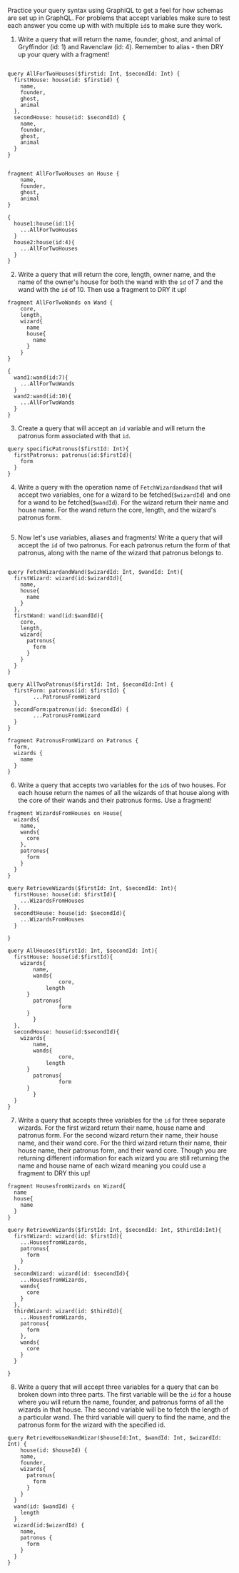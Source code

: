 Practice your query syntax using GraphiQL to get a feel for how schemas are set up in GraphQL. For problems that accept variables make sure to test each answer you come up with with multiple `id`s to make sure they work.

1. Write a query that will return the name, founder, ghost, and animal of Gryffindor (id: 1) and Ravenclaw (id: 4). Remember to alias - then DRY up your query with a fragment!
```

query AllForTwoHouses($firstid: Int, $secondId: Int) {
  firstHouse: house(id: $firstid) {
    name,
    founder,
    ghost,
    animal
  },
  secondHouse: house(id: $secondId) {
    name,
    founder,
    ghost,
    animal
  }
}
```
```

fragment AllForTwoHouses on House {  
    name,
    founder,
    ghost,
    animal 
}

{
  house1:house(id:1){
    ...AllForTwoHouses
  }
  house2:house(id:4){
    ...AllForTwoHouses
  }
}
```


2. Write a query that will return the core, length, owner name, and the name of the owner's house for both the wand with the `id` of 7 and the wand with the `id` of 10. Then use a fragment to DRY it up!

```
fragment AllForTwoWands on Wand {  
    core,
    length,
    wizard{
      name
      house{
        name
      }
    }
}

{
  wand1:wand(id:7){
    ...AllForTwoWands
  }
  wand2:wand(id:10){
    ...AllForTwoWands
  }
}
```


3. Create a query that will accept an `id` variable and will return the patronus form associated with that `id`.
```
query specificPatronus($firstId: Int){
  firstPatronus: patronus(id:$firstId){
    form
  }
}

```

4. Write a query with the operation name of `FetchWizardandWand` that will accept two variables, one for a wizard to be fetched(`$wizardId`) and one for a wand to be fetched(`$wandId`). For the wizard return their name and house name. For the wand return the core, length, and the wizard's patronus form.
```

```

5. Now let's use variables, aliases and fragments! Write a query that will accept the `id` of two patronus. For each patronus return the form of that patronus, along with the name of the wizard that patronus belongs to.
```

query FetchWizardandWand($wizardId: Int, $wandId: Int){
  firstWizard: wizard(id:$wizardId){
    name,
    house{
      name
    }
  },
  firstWand: wand(id:$wandId){
    core,
    length,
    wizard{
      patronus{
        form
      }
    }
  }
}
```
```
query AllTwoPatronus($firstId: Int, $secondId:Int) {
  firstForm: patronus(id: $firstId) {
		...PatronusFromWizard
  },
  secondForm:patronus(id: $secondId) {
		...PatronusFromWizard
  }
}

fragment PatronusFromWizard on Patronus {
  form,
  wizards {
  	name
  }
}
```

6. Write a query that accepts two variables for the `id`s of two houses. For each house return the names of all the wizards of that house along with the core of their wands and their patronus forms. Use a fragment!

```
fragment WizardsFromHouses on House{
  wizards{
    name,
    wands{
      core
    },
    patronus{
      form
    }
  }
}

query RetrieveWizards($firstId: Int, $secondId: Int){
  firstHouse: house(id: $firstId){
    ...WizardsFromHouses
  },
  secondtHouse: house(id: $secondId){
    ...WizardsFromHouses
  }
  
}
```

```
query AllHouses($firstId: Int, $secondId: Int){
  firstHouse: house(id:$firstId){
    wizards{
  		name,
  		wands{
				core,
  			length
      }
  		patronus{
				form
      }
		}
  },
  secondHouse: house(id:$secondId){
    wizards{
  		name,
  		wands{
				core,
  			length
      }
  		patronus{
				form
      }
		}
  }
}
```

7. Write a query that accepts three variables for the `id` for three separate wizards. For the first wizard return their name, house name and patronus form. For the second wizard return their name, their house name, and their wand core. For the third wizard return their name, their house name, their patronus form, and their wand core. Though you are returning different information for each wizard you are still returning the name and house name of each wizard meaning you could use a fragment to DRY this up!
```
fragment HousesfromWizards on Wizard{
  name
  house{
    name
  }
}

query RetrieveWizards($firstId: Int, $secondId: Int, $thirdId:Int){
  firstWizard: wizard(id: $firstId){
    ...HousesfromWizards,
    patronus{
      form
    }
  },
  secondWizard: wizard(id: $secondId){
    ...HousesfromWizards,
    wands{
      core
    }
  },
  thirdWizard: wizard(id: $thirdId){
    ...HousesfromWizards,
    patronus{
      form
    },
    wands{
      core
    }
  }
  
}
```


8. Write a query that will accept three variables for a query that can be broken down into three parts. The first variable will be the `id` for a house where you will return the name, founder, and patronus forms of all the wizards in that house. The second variable will be to fetch the length of a particular wand. The third variable will query to find the name, and the patronus form for the wizard with the specified id.
```
query RetrieveHouseWandWizar($houseId:Int, $wandId: Int, $wizardId: Int) {
	house(id: $houseId) {
    name,
    founder,
    wizards{
      patronus{
        form
      }
    }
  }
  wand(id: $wandId) {
    length
  }
  wizard(id:$wizardId) {
  	name,
    patronus {
      form
    }
  }
}
```
